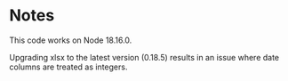# Notes

This code works on Node 18.16.0.

Upgrading xlsx to the latest version (0.18.5) results in an issue where date columns are treated as integers.
